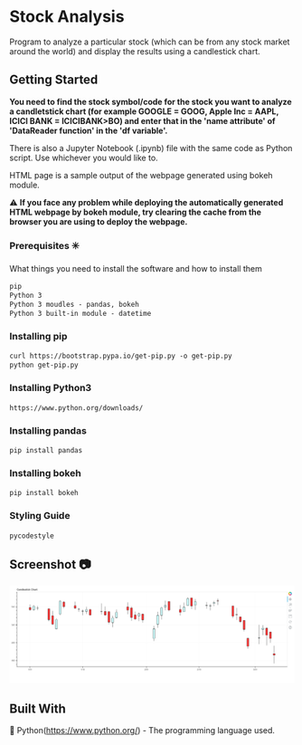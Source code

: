 # Stock Analysis
Program to analyze a particular stock (which can be from any stock market around the world) and display the results using a candlestick chart.

## Getting Started
**You need to find the stock symbol/code for the stock you want to analyze a candletstick chart (for example GOOGLE = GOOG, Apple Inc = AAPL, ICICI BANK = ICICIBANK>BO) and enter that in the 'name attribute' of 'DataReader function' in the 'df variable'.**

There is also a Jupyter Notebook (.ipynb) file with the same code as Python script. Use whichever you would like to.

HTML page is a sample output of the webpage generated using bokeh module.

:warning: **If you face any problem while deploying the automatically generated HTML webpage by bokeh module, try clearing the cache from the browser you are using to deploy the webpage.**

### Prerequisites :eight_spoked_asterisk:
What things you need to install the software and how to install them
```
pip
Python 3
Python 3 moudles - pandas, bokeh
Python 3 built-in module - datetime
```

### Installing pip
```
curl https://bootstrap.pypa.io/get-pip.py -o get-pip.py
python get-pip.py
```

### Installing Python3
```
https://www.python.org/downloads/
```

### Installing pandas
```
pip install pandas
```

### Installing bokeh
```
pip install bokeh
```

### Styling Guide
```
pycodestyle 
```

## Screenshot :camera: 

![](Capture.PNG)

## Built With
:beginner: Python(https://www.python.org/) - The programming language used.

